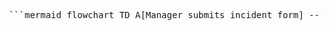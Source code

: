 <pre> ```mermaid flowchart TD A[Manager submits incident form] --> B{Qualifies as workplace accident?} B -- No --> C[Automatic closure and archive] C --> D[Email notification to Safety Manager] B -- Yes --> E[Assign to Safety staff with fewest open cases] E --> F{Severity?} F -- Serious/Fatal --> G[Escalate to company management] G --> H[Notify Safety Manager, Management, and Stakeholders] F -- Minor --> I[Safety staff handles case] H --> J[Case resolution and closure] I --> J[Case resolution and closure] J --> K[Generate reports and update dashboards] ``` </pre>
